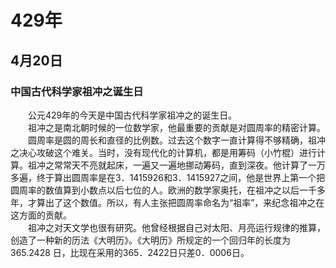 # 429年
## 4月20日
### 中国古代科学家祖冲之诞生日
　　公元429年的今天是中国古代科学家祖冲之的诞生日。<br>　　祖冲之是南北朝时候的一位数学家，他最重要的贡献是对圆周率的精密计算。<br>　　圆周率是圆的周长和直径的比例数。过去这个数字一直计算得不够精确，祖冲之决心攻破这个难关。当时，没有现代化的计算机，都是用筹码（小竹棍）进行计算。祖冲之常常天不亮就起床，一遍又一遍地挪动筹码，直到深夜。他计算了一万多遍，终于算出圆周率是在3．1415926和3．1415927之间，他是世界上第一个把圆周率的数值算到小数点以后七位的人。欧洲的数学家奥托，在祖冲之以后一千多年，才算出了这个数值。所以，有人主张把圆周率命名为“祖率”，来纪念祖冲之在这方面的贡献。<br>　　祖冲之对天文学也很有研究。他曾经根据自己对太阳、月亮运行规律的推算，创造了一种新的历法《大明历》。《大明历》所规定的一个回归年的长度为365.2428 日，比现在采用的365．2422日只差0．0006日。
<comment/>
